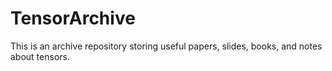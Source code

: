 # TensorArchive
This is an archive repository storing useful papers, slides, books, and notes about tensors.

